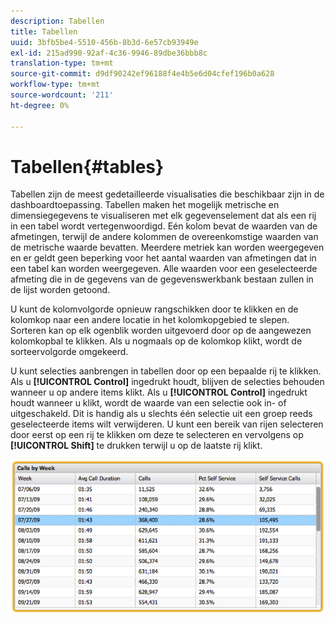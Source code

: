 ```yaml
---
description: Tabellen
title: Tabellen
uuid: 3bfb5be4-5510-456b-8b3d-6e57cb93949e
exl-id: 215ad990-92af-4c36-9946-89dbe36bbb8c
translation-type: tm+mt
source-git-commit: d9df90242ef96188f4e4b5e6d04cfef196b0a628
workflow-type: tm+mt
source-wordcount: '211'
ht-degree: 0%

---
```


# Tabellen{#tables}

Tabellen zijn de meest gedetailleerde visualisaties die beschikbaar zijn in de dashboardtoepassing. Tabellen maken het mogelijk metrische en dimensiegegevens te visualiseren met elk gegevenselement dat als een rij in een tabel wordt vertegenwoordigd. Eén kolom bevat de waarden van de afmetingen, terwijl de andere kolommen de overeenkomstige waarden van de metrische waarde bevatten. Meerdere metriek kan worden weergegeven en er geldt geen beperking voor het aantal waarden van afmetingen dat in een tabel kan worden weergegeven. Alle waarden voor een geselecteerde afmeting die in de gegevens van de gegevenswerkbank bestaan zullen in de lijst worden getoond.

U kunt de kolomvolgorde opnieuw rangschikken door te klikken en de kolomkop naar een andere locatie in het kolomkopgebied te slepen. Sorteren kan op elk ogenblik worden uitgevoerd door op de aangewezen kolomkopbal te klikken. Als u nogmaals op de kolomkop klikt, wordt de sorteervolgorde omgekeerd.

U kunt selecties aanbrengen in tabellen door op een bepaalde rij te klikken. Als u **[!UICONTROL Control]** ingedrukt houdt, blijven de selecties behouden wanneer u op andere items klikt. Als u **[!UICONTROL Control]** ingedrukt houdt wanneer u klikt, wordt de waarde van een selectie ook in- of uitgeschakeld. Dit is handig als u slechts één selectie uit een groep reeds geselecteerde items wilt verwijderen. U kunt een bereik van rijen selecteren door eerst op een rij te klikken om deze te selecteren en vervolgens op **[!UICONTROL Shift]** te drukken terwijl u op de laatste rij klikt.

![](assets/table.png)
